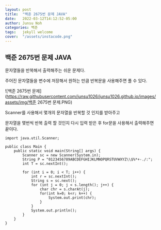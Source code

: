 ```yaml
---
layout: post
title:  "백준 2675번 문제 JAVA"
date:   2022-03-12T14:12:52-05:00
author: Junsu Noh
categories: 백준
tags:	jekyll welcome
cover:  "/assets/instacode.png" 
---
```


## 백준 2675번 문제 JAVA



문자열들을 반복해서 출력해주는 쉬운 문제다. 

주어진 문자열들을 변수에 저장해서 원하는 만큼 반복문을 사용해주면 풀 수 있다.



![백준 2675번 문제](https://raw.githubusercontent.com/junsu1026/junsu1026.github.io/images/assets/img/백준 2675번 문제.PNG)



Scanner를 사용해서 몇개의 문자열을 반복할 것 인지를 받아주고 

문자열을 몇번씩 반복 출력 할 것인지 다시 입력 받은 후 for문을 사용해서 출력해주면 끝이다.



```
import java.util.Scanner;

public class Main {
	public static void main(String[] args) {
		Scanner sc = new Scanner(System.in);
		String P = "0123456789ABCDEFGHIJKLMNOPQRSTUVWXYZ\\$%*+-./:";
		int T = sc.nextInt();
		
		for (int i = 0; i < T; i++) {
			int r = sc.nextInt();
			String s = sc.next();
			for (int j = 0; j < s.length(); j++) {
			    char chr = s.charAt(j);
			    for(int k=0; k<r; k++) {
			    	System.out.print(chr);
			    }
			}
			System.out.println();
		}
	}
}
```

